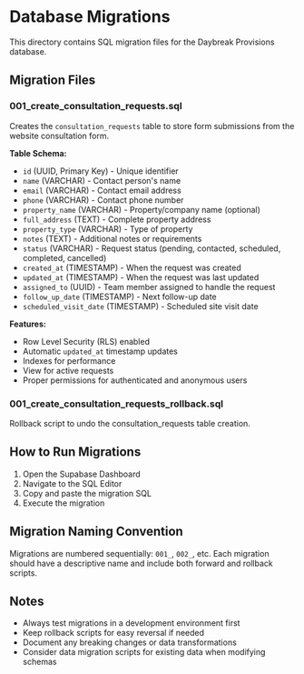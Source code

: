 # Database Migrations

This directory contains SQL migration files for the Daybreak Provisions database.

## Migration Files

### 001_create_consultation_requests.sql
Creates the `consultation_requests` table to store form submissions from the website consultation form.

**Table Schema:**
- `id` (UUID, Primary Key) - Unique identifier
- `name` (VARCHAR) - Contact person's name
- `email` (VARCHAR) - Contact email address
- `phone` (VARCHAR) - Contact phone number
- `property_name` (VARCHAR) - Property/company name (optional)
- `full_address` (TEXT) - Complete property address
- `property_type` (VARCHAR) - Type of property
- `notes` (TEXT) - Additional notes or requirements
- `status` (VARCHAR) - Request status (pending, contacted, scheduled, completed, cancelled)
- `created_at` (TIMESTAMP) - When the request was created
- `updated_at` (TIMESTAMP) - When the request was last updated
- `assigned_to` (UUID) - Team member assigned to handle the request
- `follow_up_date` (TIMESTAMP) - Next follow-up date
- `scheduled_visit_date` (TIMESTAMP) - Scheduled site visit date

**Features:**
- Row Level Security (RLS) enabled
- Automatic `updated_at` timestamp updates
- Indexes for performance
- View for active requests
- Proper permissions for authenticated and anonymous users

### 001_create_consultation_requests_rollback.sql
Rollback script to undo the consultation_requests table creation.

## How to Run Migrations

1. Open the Supabase Dashboard
2. Navigate to the SQL Editor
3. Copy and paste the migration SQL
4. Execute the migration

## Migration Naming Convention

Migrations are numbered sequentially: `001_`, `002_`, etc.
Each migration should have a descriptive name and include both forward and rollback scripts.

## Notes

- Always test migrations in a development environment first
- Keep rollback scripts for easy reversal if needed
- Document any breaking changes or data transformations
- Consider data migration scripts for existing data when modifying schemas
